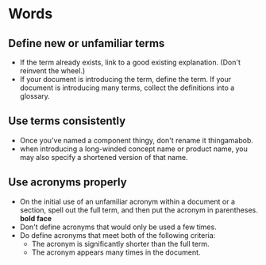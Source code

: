 # Words 
## Define new or unfamiliar terms
+ If the term already exists, link to a good existing explanation. (Don't reinvent the wheel.)
+ If your document is introducing the term, define the term. If your document is introducing many terms, collect the definitions into a glossary.

## Use terms consistently
+ Once you've named a component thingy, don't rename it thingamabob.
+ when introducing a long-winded concept name or product name, you may also specify a shortened version of that name. 

## Use acronyms properly
+ On the initial use of an unfamiliar acronym within a document or a section, spell out the full term, and then put the acronym in parentheses. **bold face**
+ Don't define acronyms that would only be used a few times.
+ Do define acronyms that meet both of the following criteria:
    -  The acronym is significantly shorter than the full term.
    - The acronym appears many times in the document.
    